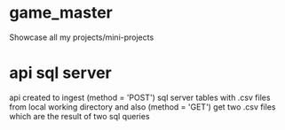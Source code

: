 # game_master
Showcase all my projects/mini-projects

# api sql server
api created to ingest (method = 'POST') sql server tables with .csv files from local working directory and also (method = 'GET') get two .csv files which are the result of two sql queries
